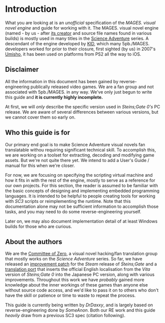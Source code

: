 # Introduction

What you are looking at is an *unofficial* specification of the *MAGES. visual novel engine* and guide for working with it. The MAGES. visual novel engine (named - by us - after [its creator](https://ja.wikipedia.org/wiki/MAGES.) and source file names found in various builds) is mostly used in many titles in the [Science Adventure](https://en.wikipedia.org/wiki/Science_Adventure) series. A descendant of the engine developed by [KID](https://en.wikipedia.org/wiki/KID), which many 5pb./MAGES. developers worked for prior to their closure, first sighted (by us) in 2007's [Umisho](https://vndb.org/v6207), it has been used on platforms from PS2 all the way to iOS.

## Disclaimer

All the information in this document has been gained by reverse-engineering publically released video games. We are a fan group and not associated with 5pb./MAGES. in any way. We've only just begun to write this guide and **it is currently highly incomplete.**

At first, we will *only* describe the specific version used in *Steins;Gate 0's* PC release. We are aware of several differences between various versions, but we cannot cover them so early on.

## Who this guide is for

Our primary end goal is to make Science Adventure visual novels fan translatable withou requiring significant technical skill. To accomplish this, we are working on a toolset for extracting, decoding and modifying game assets. But we're not quite there yet. We intend to add a User's Guide / manual for this when we're closer.

For now, we are focusing on specifying the scripting virtual machine and how it fits in with the rest of the engine, mostly to serve as a reference for our own projects. For this section, the reader is assumed to be familiar with the basic concepts of designing and implementing embedded programming languages. It is intended to be helpful to people creating tools for working with *SC3* scripts or reimplementing the runtime. Note that this documentation alone may not be sufficient information to accomplish those tasks, and you may need to do some reverse-engineering yourself.

Later on, we may also document implementation detail of at least Windows builds for those who are curious.

## About the authors

We are the [Committee of Zero](http://sonome.dareno.me/), a visual novel hacking/fan translation group that mostly works on the *Science Adventure* series. So far, we have released an [improvement patch](http://sonome.dareno.me/projects/sghd.html) for the *Steam* release of *Steins;Gate* and a [translation port](http://sonome.dareno.me/projects/sg0.html) that inserts the official English localisation from the *Vita* version of *Steins;Gate 0* into the Japanese PC version, along with various improvements. Throughout this work we have *probably* gained more knowledge about the inner workings of these games than anyone else without source code access, and we'd like to pass it on to others who don't have the skill or patience or time to waste to repeat the process.

This guide is currently being written by *DrDaxxy*, and is largely based on reverse-engineering done by *SomeAnon*. Both our RE work and this guide *heavily* draw from a previous SC3 spec (citation following).